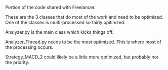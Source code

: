 Portion of the code shared with Freelancer.

These are the 3 classes that do most of the work and need to be optimized. One of the classes is multi-processed so fairly opitimzed.

Analyzer.py is the main class which kicks things off.

Analyzer_Thread.py needs to be the most optimized. This is where most of the processing occurs.

Strategy_MACD_2 could likely be a little more optimized, but probably not the priority.

